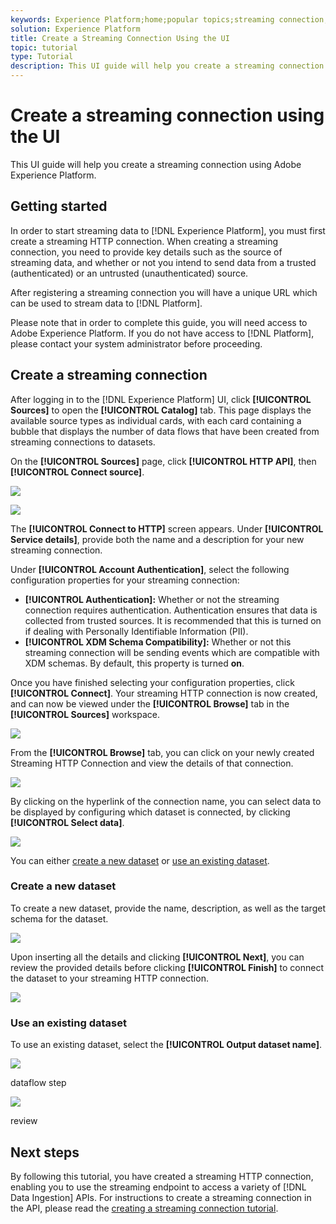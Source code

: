 ```yaml
---
keywords: Experience Platform;home;popular topics;streaming connection;create streaming connection;ui guide;tutorial;create a streaming connection;streaming ingestion;ingestion;
solution: Experience Platform
title: Create a Streaming Connection Using the UI
topic: tutorial
type: Tutorial
description: This UI guide will help you create a streaming connection using Adobe Experience Platform.
---
```


# Create a streaming connection using the UI

This UI guide will help you create a streaming connection using Adobe Experience Platform.

## Getting started

In order to start streaming data to [!DNL Experience Platform], you must first create a streaming HTTP connection. When creating a streaming connection, you need to provide key details such as the source of streaming data, and whether or not you intend to send data from a trusted (authenticated) or an untrusted (unauthenticated) source.

After registering a streaming connection you will have a unique URL which can be used to stream data to [!DNL Platform].

Please note that in order to complete this guide, you will need access to Adobe Experience Platform. If you do not have access to [!DNL Platform], please contact your system administrator before proceeding.

## Create a streaming connection

After logging in to the [!DNL Experience Platform] UI, click **[!UICONTROL Sources]** to open the **[!UICONTROL Catalog]** tab. This page displays the available source types as individual cards, with each card containing a bubble that displays the number of data flows that have been created from streaming connections to datasets. 

On the **[!UICONTROL Sources]** page, click **[!UICONTROL HTTP API]**, then **[!UICONTROL Connect source]**. 

![](../images/streaming-ingestion/ui/catalog.png)

![](../images/streaming-ingestion/ui/existing-account.png)


The **[!UICONTROL Connect to HTTP]** screen appears. Under **[!UICONTROL Service details]**, provide both the name and a description for your new streaming connection.

Under **[!UICONTROL Account Authentication]**, select the following configuration properties for your streaming connection:

- **[!UICONTROL Authentication]:** Whether or not the streaming connection requires authentication. Authentication ensures that data is collected from trusted sources. It is recommended that this is turned on if dealing with Personally Identifiable Information (PII).
- **[!UICONTROL XDM Schema Compatibility]:** Whether or not this streaming connection will be sending events which are compatible with XDM schemas. By default, this property is turned **on**.

Once you have finished selecting your configuration properties, click **[!UICONTROL Connect]**. Your streaming HTTP connection is now created, and can now be viewed under the **[!UICONTROL Browse]** tab in the **[!UICONTROL Sources]** workspace.

![](../images/streaming-ingestion/ui/new-account.png)

From the **[!UICONTROL Browse]** tab, you can click on your newly created Streaming HTTP Connection and view the details of that connection.

![](../images/streaming-ingestion/ui/browse-sources.png)

By clicking on the hyperlink of the connection name, you can select data to be displayed by configuring which dataset is connected, by clicking **[!UICONTROL Select data]**.

![](../images/streaming-ingestion/ui/select-data.png)

You can either [create a new dataset](#create-a-new-dataset) or [use an existing dataset](#use-an-existing-dataset). 

### Create a new dataset

To create a new dataset, provide the name, description, as well as the target schema for the dataset.

![](../images/streaming-ingestion/ui/new-dataset.png)

Upon inserting all the details and clicking **[!UICONTROL Next]**, you can review the provided details before clicking **[!UICONTROL Finish]** to connect the dataset to your streaming HTTP connection.

![](../images/streaming-ingestion/ui/review.png)

### Use an existing dataset

To use an existing dataset, select the **[!UICONTROL Output dataset name]**.

![](../images/streaming-ingestion/ui/existing-dataset.png)

dataflow step

![](../images/streaming-ingestion/ui/dataflow-detail.png)

review

## Next steps

By following this tutorial, you have created a streaming HTTP connection, enabling you to use the streaming endpoint to access a variety of [!DNL Data Ingestion] APIs. For instructions to create a streaming connection in the API, please read the [creating a streaming connection tutorial](../tutorials/create-streaming-connection.md).
